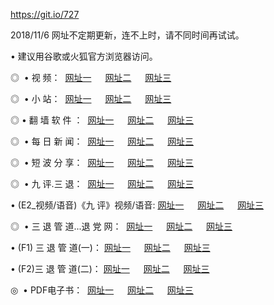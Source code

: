 https://git.io/727
<p>2018/11/6 网址不定期更新，连不上时，请不同时间再试试。
<p>• 建议用谷歌或火狐官方浏览器访问。
<p>◎  • 视 频： 
<a href="http://wbo.cercadelrio.com/" target="_blank">网址一</a> 　 
<a href="http://wat.cercadelrio.com/9018.html" target="_blank">网址二</a> 　 
<a href="http://wat.cercadelrio.com/9449.html" target="_blank">网址三</a></p>
<p>◎ </span>  •  小 站：  
<a href="http://wbo.cercadelrio.com/" target="_blank">网址一</a> 　 
<a href="http://wat.cercadelrio.com/" target="_blank">网址二</a> 　 
<a href="http://wat.cercadelrio.com/read/" target="_blank">网址三</a></p>
<p>◎  • 翻 墙 软 件 ：  
<a href="http://wbo.cercadelrio.com/ff/" target="_blank">网址一</a> 　 
<a href="http://wat.cercadelrio.com/s/read/a1_nd.html" target="_blank">网址二</a> 　 
<a href="http://wat.cercadelrio.com/ff/index.html" target="_blank">网址三</a></p>
<p>◎ </span>  • 每 日 新 闻：  
<a href="http://wbo.cercadelrio.com/day/" target="_blank">网址一</a> 　 
<a href="http://wat.cercadelrio.com/day/" target="_blank">网址二</a> 　 
<a href="http://wat.cercadelrio.com/day/index.html" target="_blank">网址三</a></p>
<p>◎ </span>  • 短 波 分 享：  
<a href="http://wbo.cercadelrio.com/h/" target="_blank">网址一</a> 　 
<a href="http://wat.cercadelrio.com/h/" target="_blank">网址二</a> 　 
<a href="http://wat.cercadelrio.com/h/index.html" target="_blank">网址三</a></p>
<p>◎   • 九 评.三 退：  
<a href="http://wbo.cercadelrio.com/t/" target="_blank">网址一</a> 　 
<a href="http://wat.cercadelrio.com/v2/index.html" target="_blank">网址二</a> 　 
<a href="http://wat.cercadelrio.com/tt/index.html" target="_blank">网址三</a> 　</p>
<p>  • (E2_视频/语音)《九 评》视频/语音: 
<a href="http://wat.cercadelrio.com/7738.html" target="_blank">网址一</a> 　 
<a href="http://wat.cercadelrio.com/7614.html" target="_blank">网址二</a> 　 
<a href="http://wat.cercadelrio.com/7633.html" target="_blank">网址三</a></p>
<p>◎   • 三 退 管 道...退 党 网：  
<a href="http://wbo.cercadelrio.com/go/td1.html" target="_blank">网址一</a> 　 
<a href="http://wat.cercadelrio.com/go/td2.html" target="_blank">网址二</a> 　 
<a href="http://wat.cercadelrio.com/go/td3.html" target="_blank">网址三</a></p>
<p>  • (F1) 三 退 管 道(一)： 
<a href="http://wbo.cercadelrio.com/dd/" target="_blank">网址一</a> 　 
<a href="http://wat.cercadelrio.com/s/read/a1_tdx.html" target="_blank">网址二</a> 　 
<a href="http://wat.cercadelrio.com/dd/" target="_blank">网址三</a></p>
<p>  • (F2)三 退 管 道(二)： 
<a href="http://wat.cercadelrio.com/d/" target="_blank">网址一</a> 　 
<a href="http://wbo.cercadelrio.com/d/index.html" target="_blank">网址二</a> 　 
<a href="http://wat.cercadelrio.com/d/" target="_blank">网址三</a></p>
<p>◎   • PDF电子书：  
<a href="http://wbo.cercadelrio.com/p/" target="_blank">网址一</a> 　 
<a href="http://wat.cercadelrio.com/p/index.html" target="_blank">网址二</a> 　 
<a href="http://wat.cercadelrio.com/p/" target="_blank">网址三</a></p>


